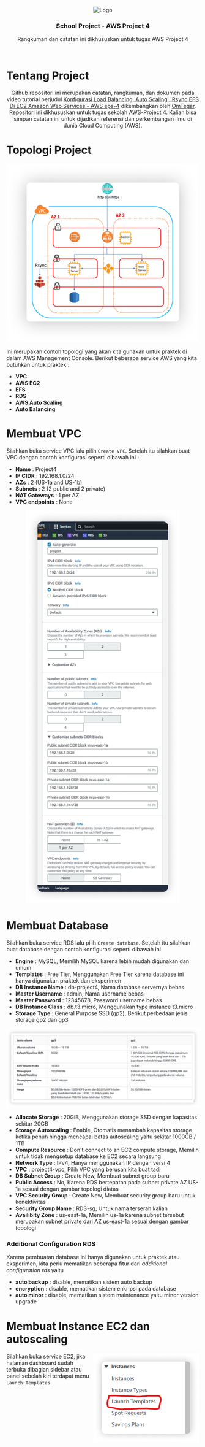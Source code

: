 <!-- Project Logo -->
<br/>
<div align="center">
    <img src="https://logos-world.net/wp-content/uploads/2021/08/Amazon-Web-Services-AWS-Logo.png" alt="Logo" width="100">
    <h3 align="center">School Project - AWS Project 4</h3>
     <p align="center">
        Rangkuman dan catatan ini dikhususkan untuk tugas AWS Project 4
    </p>
    <br />
</div>

# Tentang Project
<p align="center">
    Github repositori ini merupakan catatan, rangkuman, dan dokumen pada video tutorial berjudul <a href="https://www.youtube.com/watch?v=JmUMBKs3Y0c">Konfigurasi Load Balancing, Auto Scaling , Rsync EFS Di EC2 Amazon Web Services - AWS eps-4</a> dikembangkan oleh <a href="https://github.com/OmTegar/">OmTegar</a>. Repositori ini dikhususkan untuk tugas sekolah AWS-Project 4. Kalian bisa simpan catatan ini untuk dijadikan referensi dan perkembangan ilmu di dunia Cloud Computing (AWS).
</p>

# Topologi Project
<div align="center">
<img src="images/topologi.png" alt="Logo" width="500">
</div>

Ini merupakan contoh topologi yang akan kita gunakan untuk praktek di dalam AWS Management Console.
Berikut beberapa service AWS yang kita butuhkan untuk praktek :

- **VPC**
- **AWS EC2**
- **EFS**
- **RDS**
- **AWS Auto Scaling**
- **Auto Balancing**

# Membuat VPC

Silahkan buka service VPC lalu pilih `Create VPC`. Setelah itu silahkan buat VPC dengan contoh konfigurasi seperti dibawah ini :

- **Name**          : Project4
- **IP CIDR**       : 192.168.1.0/24
- **AZs**           : 2 (US-1a and US-1b)
- **Subnets**       : 2 (2 public and 2 private) 
- **NAT Gateways**  : 1 per AZ
- **VPC endpoints** : None
<div align="center">
<img src="images/vpc.png" alt="Logo">
</div>

# Membuat Database

Silahkan buka service RDS lalu pilih `Create database`. Setelah itu silahkan buat database dengan contoh konfigurasi seperti dibawah ini
- **Engine**  : MySQL, Memilih MySQL karena lebih mudah digunakan dan umum
- **Templates**  : Free Tier, Menggunakan Free Tier karena database ini hanya digunakan praktek dan eksperimen
- **DB Instance Name** : db-project4, Nama database servernya bebas
- **Master Username**  : admin, Nama username bebas
- **Master Password**  : 12345678, Password username bebas
- **DB Instance Class**  : db.t3.micro, Menggunakan type instance t3.micro
- **Storage Type**  : General Purpose SSD (gp2), Berikut perbedaan jenis storage gp2 dan gp3
<img src="images/jenis-storage.png" alt="Logo">

- **Allocate Storage** : 20GiB, Menggunakan storage SSD dengan kapasitas sekitar 20GB
- **Storage Autoscaling** : Enable, Otomatis menambah kapasitas storage ketika penuh hingga mencapai batas autoscaling yaitu sekitar 1000GB / 1TB
- **Compute Resource** : Don't connect to an EC2 compute storage, Memilih untuk tidak mengsetup database ke EC2 secara langsung
- **Network Type** : IPv4, Hanya menggunakan IP dengan versi 4
- **VPC** : project4-vpc, Pilih VPC yang berusan kita buat tadi
- **DB Subnet Group** : Create New, Membuat subnet group baru
- **Public Access** : No, Karena RDS bertepatan pada subnet private AZ US-1a sesuai dengan gambar topologi diatas
- **VPC Security Group** : Create New, Membuat security group baru untuk konektivitas
- **Security Group Name** : RDS-sg, Untuk nama terserah kalian
- **Availibity Zone** : us-east-1a, Memilih us-1a karena subnet tersebut merupakan subnet private dari AZ us-east-1a sesuai dengan gambar topologi 

<h3>Additional Configuration RDS</h3>

Karena pembuatan database ini hanya digunakan untuk praktek atau eksperimen, kita perlu mematikan beberapa fitur dari _additional configuration rds_ yaitu
- **auto backup** : disable, mematikan sistem auto backup
- **encryption** : disable, mematikan sistem enkripsi pada database
- **auto minor** : disable, mematikan sistem maintenance yaitu minor version upgrade

# Membuat Instance EC2 dan autoscaling

<img src="images/templet.png" align="right" 
alt="Size Limit logo by Anton Lovchikov">
Silahkan buka service EC2, jika halaman dashboard sudah terbuka dibagian sidebar atau panel sebelah kiri terdapat menu `Launch Templates`